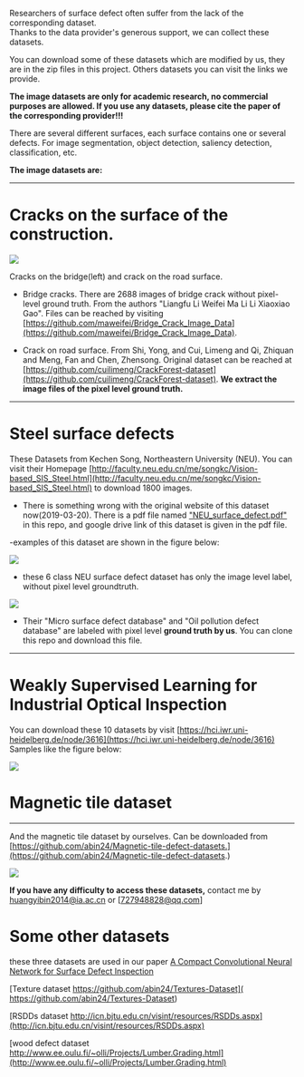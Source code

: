 Researchers of surface defect often suffer from the lack of the corresponding dataset.  
Thanks to the data provider's generous support, we can collect these datasets. 

You can download some of these datasets which are modified by us, they are in the zip files in this project. Others datasets you can visit the links we provide.

**The image datasets are only for academic research, no commercial purposes are allowed. If you use any datasets, please cite the paper of the corresponding  provider!!!**

There are several different surfaces, each surface contains one or several defects. For image segmentation, object detection, saliency detection, classification, etc.

**The image datasets are:**


----------
# Cracks on the surface of the construction. #


![](cracks.png)


Cracks on the bridge(left) and crack on the road surface.



-  Bridge cracks. There are 2688 images of bridge crack without pixel-level ground truth. From the authors "Liangfu Li Weifei Ma  Li Li Xiaoxiao Gao".  Files can be reached by visiting [https://github.com/maweifei/Bridge_Crack_Image_Data](https://github.com/maweifei/Bridge_Crack_Image_Data).

-  Crack on road surface. From Shi, Yong, and Cui, Limeng and Qi, Zhiquan and Meng, Fan and Chen, Zhensong. Original dataset can be reached at [https://github.com/cuilimeng/CrackForest-dataset](https://github.com/cuilimeng/CrackForest-dataset). **We extract the image files of the pixel level ground truth.**

-----------

# Steel surface defects #

These Datasets from Kechen Song, Northeastern University (NEU). You can visit their Homepage [http://faculty.neu.edu.cn/me/songkc/Vision-based_SIS_Steel.html](http://faculty.neu.edu.cn/me/songkc/Vision-based_SIS_Steel.html) to download 1800 images.

- There is something wrong with the original website of this dataset now(2019-03-20). There is a pdf file named ["NEU_surface_defect.pdf"](https://github.com/abin24/Surface-Inspection-defect-detection-dataset/blob/master/NEU_surface_defect_database.pdf) in this repo, and google drive link of this dataset is given in the pdf file.

-examples of this dataset are shown in the figure below:

![](NEU1.png)



- these 6 class NEU surface defect dataset has only the image level label, without pixel level groundtruth.
 

![](NEU2.png)



- Their "Micro surface defect database" and "Oil pollution defect database" are labeled with pixel level **ground truth by us**. You can clone this repo and download this file.

-------
# Weakly Supervised Learning for Industrial Optical Inspection #
You can download these 10 datasets by visit [https://hci.iwr.uni-heidelberg.de/node/3616](https://hci.iwr.uni-heidelberg.de/node/3616)
Samples like the figure below:

![](DAGM.png)

# Magnetic tile dataset #
----
And the magnetic tile dataset by ourselves. Can be downloaded from [https://github.com/abin24/Magnetic-tile-defect-datasets.](https://github.com/abin24/Magnetic-tile-defect-datasets.)

![](MT.png)


**If you have any difficulty to access these datasets,** contact me by [huangyibin2014@ia.ac.cn](huangyibin2014@ia.ac.cn) or [727948828@qq.com]

# Some other datasets #
these three datasets are used in our paper [A Compact Convolutional Neural Network for Surface Defect Inspection](https://www.mdpi.com/1424-8220/20/7/1974)

[Texture dataset  https://github.com/abin24/Textures-Dataset]( https://github.com/abin24/Textures-Dataset)

[RSDDs dataset  http://icn.bjtu.edu.cn/visint/resources/RSDDs.aspx](http://icn.bjtu.edu.cn/visint/resources/RSDDs.aspx)

[wood defect dataset http://www.ee.oulu.fi/~olli/Projects/Lumber.Grading.html](http://www.ee.oulu.fi/~olli/Projects/Lumber.Grading.html)


 
  
	
 




